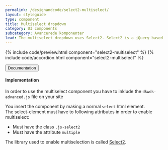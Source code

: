 ```yaml
---
permalink: /designandcode/select2-multiselect/
layout: styleguide
type: component
title: Multiselect dropdown
category: UI components
subcategory: Avancerede komponenter
lead: The multiselect dropdown uses Select2. Select2 is a jQuery based replacement for select boxes. It supports searching, remote data sets, and pagination (infinite scrolling) of results.
---
```


{% include code/preview.html component="select2-multiselect" %}
{% include code/accordion.html component="select2-multiselect" %}
<div class="accordion-bordered">
  <button class="button-unstyled accordion-button"
      aria-expanded="true" aria-controls="accordion-bordered-docs">
    Documentation
  </button>
  <div id="accordion-bordered-docs" aria-hidden="false" class="accordion-content">
    <h4 class="heading">Implementation</h4>
    <p>In order to use the multiselect component you have to inklude the <code>dkwds-advanced.js</code> file on your site</p>
    <p>
      You insert the component by making a normal <code>select</code> html element.<br>
      The select-element must have to following attributes in order to enable multiselect:
    </p>
    <ul>
      <li>Must have the class <code>.js-select2</code></li>
      <li>Must have the attribute <code>multiple</code></li>
    </ul>
    <p>The library used to enable multiselection is called <a href="https://select2.org/">Select2</a>.</p>
  </div>
</div>
